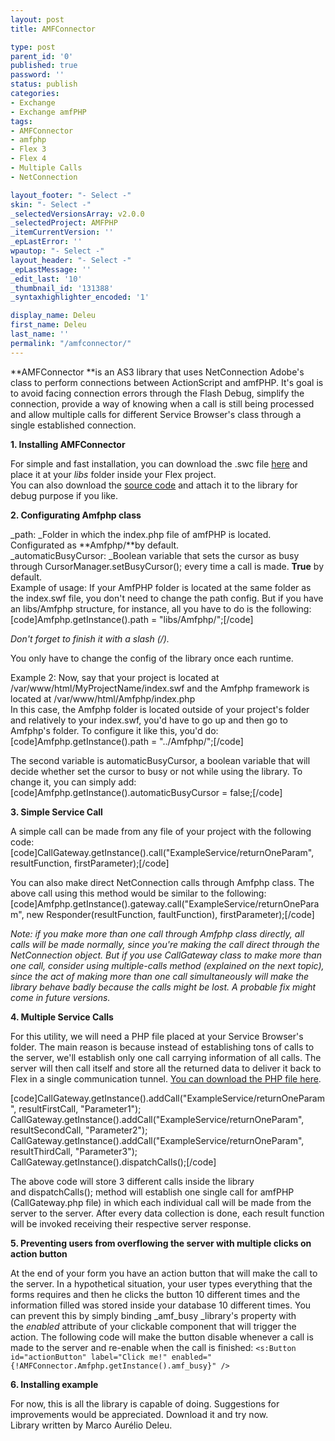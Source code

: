 ```yaml
---
layout: post
title: AMFConnector

type: post
parent_id: '0'
published: true
password: ''
status: publish
categories:
- Exchange
- Exchange amfPHP
tags:
- AMFConnector
- amfphp
- Flex 3
- Flex 4
- Multiple Calls
- NetConnection

layout_footer: "- Select -"
skin: "- Select -"
_selectedVersionsArray: v2.0.0
_selectedProject: AMFPHP
_itemCurrentVersion: ''
_epLastError: ''
wpautop: "- Select -"
layout_header: "- Select -"
_epLastMessage: ''
_edit_last: '10'
_thumbnail_id: '131388'
_syntaxhighlighter_encoded: '1'

display_name: Deleu
first_name: Deleu
last_name: ''
permalink: "/amfconnector/"
---
```


**AMFConnector **is an AS3 library that uses NetConnection Adobe's class to perform connections between ActionScript and amfPHP. It's goal is to avoid facing connection errors through the Flash Debug, simplify the connection, provide a way of knowing when a call is still being processed and allow multiple calls for different Service Browser's class through a single established connection.

**1. Installing AMFConnector**

For simple and fast installation, you can download the .swc file [here](https://www.silexlabs.org/wp-content/uploads/2013/02/AMFConnector.rar "AMFConnector") and place it at your _libs_ folder inside your Flex project.  
You can also download the [source code](https://www.silexlabs.org/wp-content/uploads/2013/02/AMFConnector-source.rar "AMFConnector Source Code") and attach it to the library for debug purpose if you like.

**2. Configurating Amfphp class**

_path: _Folder in which the index.php file of amfPHP is located. Configurated as **Amfphp/**by default.  
_automaticBusyCursor: _Boolean variable that sets the cursor as busy through CursorManager.setBusyCursor(); every time a call is made. **True** by default.  
Example of
usage: If your AmfPHP folder is located at the same folder as the index.swf file, you don't need to change the path config. But if you have an libs/Amfphp structure, for instance, all you have to do is the
following: 
[code]Amfphp.getInstance().path = "libs/Amfphp/";[/code]

_Don't forget to finish it with a slash (/)._

You only have to change the config of the library once each runtime.


Example
2: Now, say that your project is located at /var/www/html/MyProjectName/index.swf and the Amfphp framework is located at /var/www/html/Amfphp/index.php  
In this case, the Amfphp folder is located outside of your project's folder and relatively to your index.swf, you'd have to go up and then go to Amfphp's folder. To configure it like this, you'd
do: 
[code]Amfphp.getInstance().path = "../Amfphp/";[/code]

The second variable is automaticBusyCursor, a boolean variable that will decide whether set the cursor to busy or not while using the library. To change it, you can simply
add: 
[code]Amfphp.getInstance().automaticBusyCursor = false;[/code]

**3. Simple Service Call**

A simple call can be made from any file of your project with the following
code: 
[code]CallGateway.getInstance().call("ExampleService/returnOneParam", resultFunction, firstParameter);[/code]

You can also make direct NetConnection calls through Amfphp class. The above call using this method would be similar to the
following: 
[code]Amfphp.getInstance().gateway.call("ExampleService/returnOneParam", new Responder(resultFunction, faultFunction), firstParameter);[/code]

_Note: if you make more than one call through Amfphp class directly, all calls will be made normally, since you're making the call direct through the NetConnection object. But if you use CallGateway class to make more than one call, consider using multiple-calls method (explained on the next topic), since the act of making more than one call simultaneously will make the library behave badly because the calls might be lost. A probable fix might come in future versions._

**4. Multiple Service Calls**

For this utility, we will need a PHP file placed at your Service Browser's folder. The main reason is because instead of establishing tons of calls to the server, we'll establish only one call carrying information of all calls. The server will then call itself and store all the returned data to deliver it back to Flex in a single communication tunnel. [You can download the PHP file here](https://www.silexlabs.org/?attachment_id=137245 "CallGateway.php").

[code]CallGateway.getInstance().addCall("ExampleService/returnOneParam", resultFirstCall, "Parameter1");  
CallGateway.getInstance().addCall("ExampleService/returnOneParam", resultSecondCall, "Parameter2");  
CallGateway.getInstance().addCall("ExampleService/returnOneParam", resultThirdCall, "Parameter3");  
CallGateway.getInstance().dispatchCalls();[/code]

The above code will store 3 different calls inside the library and dispatchCalls(); method will establish one single call for amfPHP (CallGateway.php file) in which each individual call will be made from the server to the server. After every data collection is done, each result function will be invoked receiving their respective server response.

**5. Preventing users from overflowing the server with multiple clicks on action button**

At the end of your form you have an action button that will make the call to the server. In a hypothetical situation, your user types everything that the forms requires and then he clicks the button 10 different times and the information filled was stored inside your database 10 different times. You can prevent this by simply binding _amf_busy _library's property with the _enabled_ attribute of your clickable component that will trigger the action. The following code will make the button disable whenever a call is made to the server and re-enable when the call is
finished: 
`<s:Button id="actionButton" label="Click me!" enabled="{!AMFConnector.Amfphp.getInstance().amf_busy}" />`

**6. Installing example**



For now, this is all the library is capable of doing. Suggestions for improvements would be appreciated. Download it and try now.  
Library written by Marco Aurélio Deleu.
